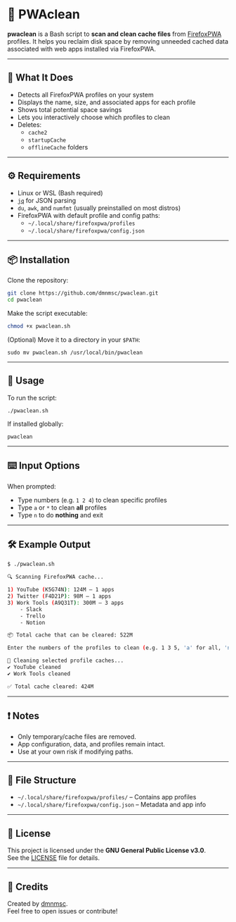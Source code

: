 # 🧹 PWAclean

**pwaclean** is a Bash script to **scan and clean cache files** from [FirefoxPWA](https://github.com/filips123/FirefoxPWA) profiles. It helps you reclaim disk space by removing unneeded cached data associated with web apps installed via FirefoxPWA.

---

## 📂 What It Does

- Detects all FirefoxPWA profiles on your system
- Displays the name, size, and associated apps for each profile
- Shows total potential space savings
- Lets you interactively choose which profiles to clean
- Deletes:
  - `cache2`
  - `startupCache`
  - `offlineCache` folders

---

## ⚙ Requirements

- Linux or WSL (Bash required)
- [`jq`](https://stedolan.github.io/jq/) for JSON parsing
- `du`, `awk`, and `numfmt` (usually preinstalled on most distros)
- FirefoxPWA with default profile and config paths:
  - `~/.local/share/firefoxpwa/profiles`
  - `~/.local/share/firefoxpwa/config.json`

---

## 📦 Installation

Clone the repository:

```bash
git clone https://github.com/dmnmsc/pwaclean.git
cd pwaclean
```

Make the script executable:

```bash
chmod +x pwaclean.sh
```

(Optional) Move it to a directory in your `$PATH`:

```
sudo mv pwaclean.sh /usr/local/bin/pwaclean
```
---

## 🚀 Usage

To run the script:

```
./pwaclean.sh
```

If installed globally:

```
pwaclean
```

---

## ⌨️ Input Options

When prompted:

- Type numbers (e.g. `1 2 4`) to clean specific profiles
- Type `a` or `*` to clean **all** profiles
- Type `n` to do **nothing** and exit

---

## 🛠 Example Output
```bash
$ ./pwaclean.sh

🔍 Scanning FirefoxPWA cache...

1) YouTube (K5G74N): 124M — 1 apps
2) Twitter (F4D21P): 98M — 1 apps
3) Work Tools (A9Q31T): 300M — 3 apps
    - Slack
    - Trello
    - Notion

📦 Total cache that can be cleared: 522M

Enter the numbers of the profiles to clean (e.g. 1 3 5, 'a' for all, 'n' for none): 1 3

🧹 Cleaning selected profile caches...
✔ YouTube cleaned
✔ Work Tools cleaned

✅ Total cache cleared: 424M
``` 

---

## ❗ Notes

- Only temporary/cache files are removed.
- App configuration, data, and profiles remain intact.
- Use at your own risk if modifying paths.

---

## 📁 File Structure

- `~/.local/share/firefoxpwa/profiles/` – Contains app profiles
- `~/.local/share/firefoxpwa/config.json` – Metadata and app info

---

## 📝 License

This project is licensed under the **GNU General Public License v3.0**.  
See the [LICENSE](LICENSE) file for details.

---

## 🙌 Credits

Created by [dmnmsc](https://github.com/dmnmsc).  
Feel free to open issues or contribute!

